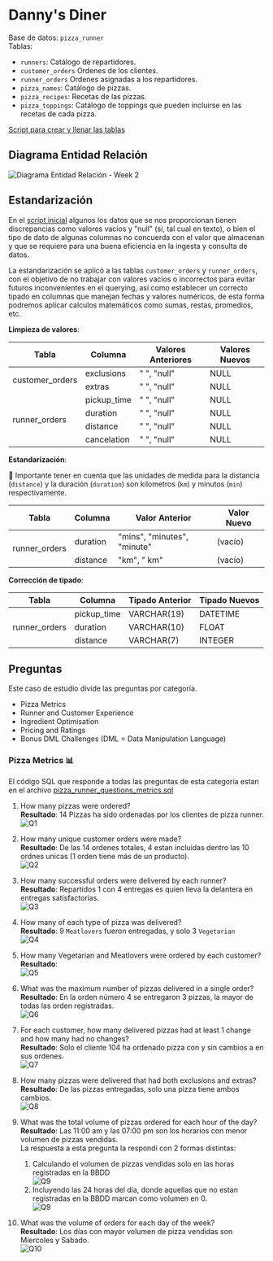 # Danny's Diner

Base de datos: `pizza_runner` <br>
Tablas: 
- `runners`: Catálogo de repartidores.
- `customer_orders` Ordenes de los clientes.
- `runner_orders` Ordenes asignadas a los repartidores.
- `pizza_names`: Catálogo de pizzas.
- `pizza_recipes`: Recetas de las pizzas.
- `pizza_toppings`: Catálogo de toppings que pueden incluirse en las recetas de cada pizza.

[Script para crear y llenar las tablas](./CREATED_DB_TABLES.sql)

## Diagrama Entidad Relación

![Diagrama Entidad Relación - Week 2](../imgs/week-2_Diagram.png)

## Estandarización
En el [script inicial](./CREATED_DB_TABLES.sql) algunos los datos que se nos proporcionan tienen discrepancias como valores vacíos y "null" (si, tal cual en texto), o bien el tipo de dato de algunas columnas no concuerda con el valor que almacenan y que se requiere para una buena eficiencia en la ingesta y consulta de datos.


La estandarización se aplicó a las tablas `customer_orders` y `runner_orders`, con el objetivo de no trabajar con valores vacíos o incorrectos para evitar futuros inconvenientes en el querying, así como establecer un correcto tipado en columnas que manejan fechas y valores numéricos, de esta forma podremos aplicar calculos matemáticos como sumas, restas, promedios, etc.

**Limpieza de valores**:
<table>
  <thead>
    <th>
      Tabla
    </th>
    <th>
      Columna
    </th>
    <th>
      Valores Anteriores
    </th>
    <th>
      Valores Nuevos
    </th>
  </thead>
  <tbody>
    <tr>
      <td  rowspan="2">
        customer_orders
      </td>
      <td>
        exclusions
      </td>
      <td>
        " ", "null"
      </td>
      <td>
        NULL
      </td>
    </tr>
    <tr>
      <td>
        extras
      </td>
      <td>
        " ", "null"
      </td>
      <td>
        NULL
      </td>
    </tr>
    <tr>
      <td  rowspan="4">
        runner_orders
      </td>
      <td>
        pickup_time
      </td>
      <td>
        " ", "null"
      </td>
      <td>
        NULL
      </td>
    </tr>
    <tr>
      <td>
        duration
      </td>
      <td>
        " ", "null"
      </td>
      <td>
        NULL
      </td>
    </tr>
    <tr>
      <td>
        distance
      </td>
      <td>
        " ", "null"
      </td>
      <td>
        NULL
      </td>
    </tr>
    <tr>
      <td>
        cancelation
      </td>
      <td>
        " ", "null"
      </td>
      <td>
        NULL
      </td>
    </tr>
  </tbody>
</table>

**Estandarización**:

📢 Importante tener en cuenta que las unidades de medida para la distancia (`distance`) y la duración (`duration`) son kilometros (`km`) y minutos (`min`) respectivamente.

<table>
  <thead>
    <th>
      Tabla
    </th>
    <th>
      Columna
    </th>
    <th>
      Valor Anterior
    </th>
    <th>
      Valor Nuevo
    </th>
  </thead>

  <tbody>
    <tr>
      <td  rowspan="2">
        runner_orders
      </td>
      <td>
        duration
      </td>
      <td>
        "mins", "minutes", "minute"
      </td>
      <td>
        (vacío)
      </td>
    </tr>
    <tr>
      <td>
        distance
      </td>
      <td>
        "km", " km"
      </td>
      <td>
        (vacío)
      </td>
    </tr>
  </tbody>
</table>

**Corrección de tipado**:
<table>
  <thead>
    <th>
      Tabla
    </th>
    <th>
      Columna
    </th>
    <th>
      Tipado Anterior
    </th>
    <th>
      Tipado Nuevos
    </th>
  </thead>

  <tbody>
    <tr>
      <td  rowspan="3">
        runner_orders
      </td>
      <td>
        pickup_time
      </td>
      <td>
        VARCHAR(19)
      </td>
      <td>
        DATETIME
      </td>
    </tr>
    <tr>
      <td>
        duration
      </td>
      <td>
        VARCHAR(10)
      </td>
      <td>
        FLOAT
      </td>
    </tr>
    <tr>
      <td>
        distance
      </td>
      <td>
        VARCHAR(7)
      </td>
      <td>
        INTEGER
      </td>
    </tr>
  </tbody>
</table>



## Preguntas
Este caso de estudio divide las preguntas por categoría.
- Pizza Metrics
- Runner and Customer Experience
- Ingredient Optimisation
- Pricing and Ratings
- Bonus DML Challenges (DML = Data Manipulation Language)

### Pizza Metrics 📊
El código SQL que responde a todas las preguntas de esta categoría estan en el archivo [pizza_runner_questions_metrics.sql](./pizza_runner_questions_metrics.sql)

1. How many pizzas were ordered? <br>
**Resultado**: 14 Pizzas ha sido ordenadas por los clientes de pizza runner.<br>
![Q1](./imgs/q1_response.png)

2. How many unique customer orders were made? <br>
**Resultado**: De las 14 ordenes totales, 4 estan incluidas dentro las 10 ordnes unicas (1 orden tiene más de un producto).<br>
![Q2](./imgs/q2_response.png)

3. How many successful orders were delivered by each runner?<br>
**Resultado**: Repartidos 1 con 4 entregas es quien lleva la delantera en entregas satisfactorias. <br>
![Q3](./imgs/q3_response.png)

4. How many of each type of pizza was delivered?<br>
**Resultado**: 9 `Meatlovers` fueron entregadas, y solo 3 `Vegetarian` <br>
![Q4](./imgs/q4_response.png)

5. How many Vegetarian and Meatlovers were ordered by each customer? <br>
**Resultado**: <br>
![Q5](./imgs/q5_response.png)

6. What was the maximum number of pizzas delivered in a single order? <br>
**Resultado**: En la orden número 4 se entregaron 3 pizzas, la mayor de todas las orden registradas. <br>
![Q6](./imgs/q6_response.png)

7. For each customer, how many delivered pizzas had at least 1 change and how many had no changes? <br>
**Resultado**: Solo el cliente 104 ha ordenado pizza con y sin cambios a en sus ordenes. <br>
![Q7](./imgs/q7_response.png)

8. How many pizzas were delivered that had both exclusions and extras? <br>
**Resultado**: De las pizzas entregadas, solo una pizza tiene ambos cambios. <br>
![Q8](./imgs/q8_response.png)

9. What was the total volume of pizzas ordered for each hour of the day? <br>
**Resultado**: Las 11:00 am y las 07:00 pm son los horarios con menor volumen de pizzas vendidas. <br>
La respuesta a esta pregunta la respondí con 2 formas distintas: <br>
    1. Calculando el volumen de pizzas vendidas solo en las horas registradas en la BBDD <br>
      ![Q9](./imgs/q9_response.png)
    2. Incluyendo las 24 horas del día, donde aquellas que no estan registradas en la BBDD marcan como volumen en 0. <br>
      ![Q9](./imgs/q9_response_S2.png)

10. What was the volume of orders for each day of the week? <br>
**Resultado**: Los días con mayor volumen de pizza vendidas son Miercoles y Sabado. <br>
![Q10](./imgs/q10_response.png)